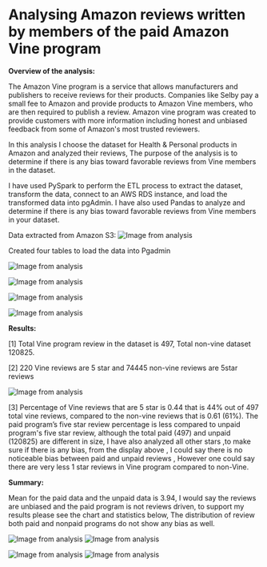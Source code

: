 # Analysing Amazon reviews written by members of the paid Amazon Vine program

**Overview of the analysis:**

The Amazon Vine program is a service that allows manufacturers and publishers to receive reviews for their products. Companies like Selby pay a small fee to Amazon and provide products to Amazon Vine members, who are then required to publish a review. Amazon vine program was created to provide customers with more information including honest and unbiased feedback from some of Amazon's most trusted reviewers. 

In this analysis I choose the dataset for Health & Personal products in Amazon and analyzed their reviews, The purpose of the analysis is to determine if there is any bias toward favorable reviews from Vine members in the dataset.

I have used PySpark to perform the ETL process to extract the dataset, transform the data, connect to an AWS RDS instance, and load the transformed data into pgAdmin. I have also used Pandas to analyze and determine if there is any bias toward favorable reviews from Vine members in your dataset.


Data extracted from Amazon S3:
![Image from analysis](resources/df.PNG)

Created four tables to load the data into Pgadmin

![Image from analysis](resources/df1.PNG)

![Image from analysis](resources/df2.PNG)

![Image from analysis](resources/df3.PNG)

![Image from analysis](resources/df4.PNG)


**Results:**

[1] Total Vine program review in the dataset is 497, Total non-vine dataset 120825.

[2] 220 Vine reviews are 5 star and 74445 non-vine reviews are 5star reviews

![Image from analysis](resources/Excl.PNG)

[3] Percentage of Vine reviews that are 5 star is 0.44 that is 44% out of 497 total vine reviews, compared to the non-vine reviews that is 0.61 (61%). The paid program’s five star review percentage is less compared to unpaid program's five star review, although the total paid (497) and unpaid (120825) are different in size, I have also analyzed all other stars ,to make sure if there is any bias, from the display above , I could say there is no noticeable bias between paid and unpaid reviews , However one could say there are very less 1 star reviews in Vine program compared to non-Vine. 

**Summary:**

Mean for the paid data and the unpaid data is 3.94, I would say the reviews are unbiased and the paid program is not reviews driven, to support my results please see the chart and statistics below, The distribution of review both paid and nonpaid programs do not show any bias as well.

![Image from analysis](resources/dfpaid.PNG)
![Image from analysis](resources/dfunpaid.PNG)

![Image from analysis](resources/starpaid.PNG)
![Image from analysis](resources/starunpaid.PNG)


